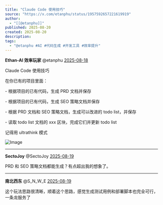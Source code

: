 ```yaml
---
title: "Claude Code 使用技巧"
source: "https://x.com/etanphu/status/1957592657221619919"
author:
  - "[[@etanphu]]"
published: 2025-08-20
created: 2025-08-20
description:
tags:
  - "@etanphu #AI #代码生成 #开发工具 #效率提升"
---
```

**Ethan-AI 效率玩家** @etanphu [2025-08-18](https://x.com/etanphu/status/1957592657221619919)

Claude Code 使用技巧

在你已有的项目里面：

\- 根据项目的已有代码，生成 PRD 文档并保存

\- 根据项目的已有代码，生成 SEO 策略文档并保存

\- 根据 PRD 文档和 SEO 策略文档，生成可以改进的 todo list，并保存

\- 读取 todo list 文档的 xxx 区块，完成它们并更新 todo list

记得用 ultrathink 模式

![Image](https://pbs.twimg.com/media/GyrEJMxacAMrG7X?format=jpg&name=large)

---

**SectoJoy** @SectoJoy [2025-08-19](https://x.com/SectoJoy/status/1957730340975317220)

PRD 和 SEO 策略文档都能生成？有点超出我的想象了。

---

**南北西东** @S\_N\_W\_E [2025-08-19](https://x.com/S_N_W_E/status/1957598760856613071)

这个玩法思路很清晰，顺着这个思路，感觉生成测试用例和部署脚本也完全可行，一条龙服务了
